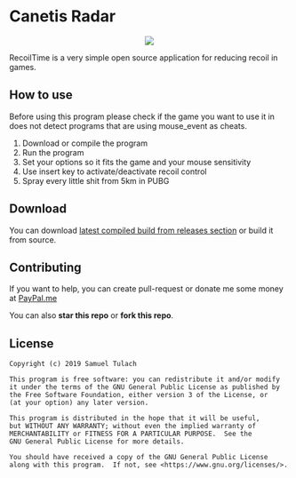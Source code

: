 # Canetis Radar
<p align="center">
    <img src="https://i.imgur.com/9z98LPB.png">
</p>
RecoilTime is a very simple open source application for reducing recoil in games.

## How to use
Before using this program please check if the game you want to use it in does not detect programs that are using mouse_event as cheats.

 1. Download or compile the program
 2. Run the program
 2. Set your options so it fits the game and your mouse sensitivity
 3. Use insert key to activate/deactivate recoil control
 4. Spray every little shit from 5km in PUBG
 

## Download
You can download [latest compiled build from releases section](https://github.com/SamuelTulach/RecoilTime/releases/) or build it from source.

## Contributing
If you want to help, you can create pull-request or donate me some money at [PayPal.me](paypal.me/SamuelTulach)

You can also **star this repo** or **fork this repo**.

## License

    Copyright (c) 2019 Samuel Tulach
    
    This program is free software: you can redistribute it and/or modify
    it under the terms of the GNU General Public License as published by
    the Free Software Foundation, either version 3 of the License, or
    (at your option) any later version.
    
    This program is distributed in the hope that it will be useful,
    but WITHOUT ANY WARRANTY; without even the implied warranty of
    MERCHANTABILITY or FITNESS FOR A PARTICULAR PURPOSE.  See the
    GNU General Public License for more details.
    
    You should have received a copy of the GNU General Public License
    along with this program.  If not, see <https://www.gnu.org/licenses/>.

 

